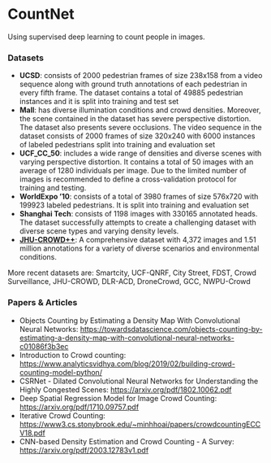 # CountNet
Using supervised deep learning to count people in images.

### Datasets
- **UCSD**: consists of 2000 pedestrian frames of size 238x158 from a video sequence along with ground truth annotations of each pedestrian in every fifth frame. The dataset contains a total of 49885 pedestrian instances and it is split into training and test set
- **Mall**: has diverse illumination conditions and crowd densities. Moreover, the scene contained in the dataset has severe perspective distortion. The dataset also presents severe occlusions. The video sequence in the dataset consists of 2000 frames of size 320x240 with 6000 instances of labeled pedestrians split into training and evaluation set
- **UCF_CC_50**: includes a wide range of densities and diverse scenes with varying perspective distortion. It contains a total of 50 images with an average of 1280 individuals per image. Due to the limited number of images is recommended to define a cross-validation protocol for training and testing.
- **WorldExpo ’10**: consists of a total of 3980 frames of size 576x720 with 199923 labeled pedestrians. It is split into training and evaluation set
- **Shanghai Tech**: consists of 1198 images with 330165 annotated heads. The dataset successfully attempts to create a challenging dataset with diverse scene types and varying density levels.
- [**JHU-CROWD++**](http://www.crowd-counting.com/): A comprehensive dataset with 4,372 images and 1.51 million annotations for a variety of diverse scenarios and environmental conditions.

More recent datasets are: Smartcity, UCF-QNRF, City Street, FDST, Crowd Surveillance, JHU-CROWD,
DLR-ACD, DroneCrowd, GCC, NWPU-Crowd

### Papers & Articles
- Objects Counting by Estimating a Density Map With Convolutional Neural Networks: https://towardsdatascience.com/objects-counting-by-estimating-a-density-map-with-convolutional-neural-networks-c01086f3b3ec
- Introduction to Crowd counting: https://www.analyticsvidhya.com/blog/2019/02/building-crowd-counting-model-python/
- CSRNet - Dilated Convolutional Neural Networks for Understanding the Highly Congested Scenes: https://arxiv.org/pdf/1802.10062.pdf
- Deep Spatial Regression Model for Image Crowd Counting: https://arxiv.org/pdf/1710.09757.pdf
- Iterative Crowd Counting: https://www3.cs.stonybrook.edu/~minhhoai/papers/crowdcountingECCV18.pdf
- CNN-based Density Estimation and Crowd Counting - A Survey: https://arxiv.org/pdf/2003.12783v1.pdf
